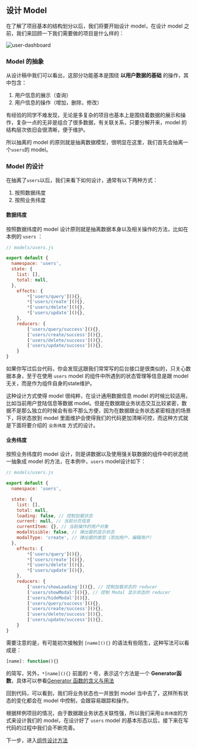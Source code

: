 ## 设计 Model

在了解了项目基本的结构划分以后，我们将要开始设计 model，在设计 model 之前，我们来回顾一下我们需要做的项目是什么样的：

![user-dashboard](https://zos.alipayobjects.com/rmsportal/cKtilZqlUCurWTS.png)

### Model 的抽象
从设计稿中我们可以看出，这部分功能基本是围绕 __以用户数据的基础__ 的操作，其中包含：

1. 用户信息的展示（查询）
2. 用户信息的操作（增加，删除，修改）

有经验的同学不难发现，无论是多复杂的项目也基本上是围绕着数据的展示和操作，复杂一点的无非是组合了很多数据，有关联关系，只要分解开来，model 的结构层次依旧会很清晰，便于维护。

所以抽离的 model 的原则就是抽离数据模型，很明显在这里，我们首先会抽离一个`users`的 model。

### Model 的设计
在抽离了`users`以后，我们来看下如何设计，通常有以下两种方式：

1. 按照数据纬度
1. 按照业务纬度

#### 数据纬度
按照数据纬度的 model 设计原则就是抽离数据本身以及相关操作的方法，比如在本例的 `users` ：

```javascript
// models/users.js

export default {
  namespace: 'users',
  state: {
    list: [],
    total: null,
  },
	effects: {
		*['users/query'](){},
		*['users/create'](){},
		*['users/delete'](){},
		*['users/update'](){},
	},
	reducers: {
		['users/query/success'](){},
		['users/create/success'](){},
		['users/delete/success'](){},
		['users/update/success'](){},
	}
}

```

如果你写过后台代码，你会发现这跟我们常常写的后台接口是很类似的，只关心数据本身，至于在使用 `users` model 的组件中所遇到的状态管理等信息是跟 model 无关，而是作为组件自身的state维护。

这种设计方式使得 model 很纯粹，在设计通用数据信息 model 的时候比较适用，比如当前用户登陆信息等数据 model。但是在数据跟业务状态交互比较紧密，数据不是那么独立的时候会有些不那么方便，因为在数据跟业务状态紧密相连的场景下，将状态放到 model 里面维护会使得我们的代码更加清晰可控，而这种方式就是下面将要介绍的 `业务纬度` 方式的设计。

#### 业务纬度 
按照业务纬度的 model 设计，则是讲数据以及使用强关联数据的组件中的状态统一抽象成 model 的方法，在本例中，`users` model设计如下：

```javascript
// models/users.js

export default {
  namespace: 'users',

  state: {
    list: [],
	total: null, 
    loading: false, // 控制加载状态
    current: null, // 当前分页信息
    currentItem: {}, // 当前操作的用户对象
    modalVisible: false, // 弹出窗的显示状态
    modalType: 'create', // 弹出窗的类型（添加用户，编辑用户）
  },
	effects: {
		*['users/query'](){},
		*['users/create'](){},
		*['users/delete'](){},
		*['users/update'](){},
	},
	reducers: {
		['users/showLoading'](){}, // 控制加载状态的 reducer
		['users/showModal'](){}, // 控制 Modal 显示状态的 reducer
		['users/hideModal'](){},
		['users/query/success'](){},
		['users/create/success'](){},
		['users/delete/success'](){},
		['users/update/success'](){},
	}
}

```
需要注意的是，有可能初次接触到 `[name](){}` 的语法有些陌生，这种写法可以看成是：
```javascript
[name]: function(){}
```
的简写，另外，`*[name](){}` 前面的 `*` 号，表示这个方法是一个 __Generator函数__，具体可以参看[Generator 函数的含义与用法](http://www.ruanyifeng.com/blog/2015/04/generator.html)

回到代码，可以看到，我们将业务状态也一并放到 model 当中去了，这样所有状态的变化都会在 model 中控制，会跟容易跟踪和操作。

根据样例项目的情况，由于数据跟业务状态关联性强，所以我们采用`业务纬度`的方式来设计我们的 model，在设计好了 `users` model 的基本形态以后，接下来在写代码的过程中我们会不断完善。

下一步，进入[组件设计方法](./04-组件设计方法.md)
